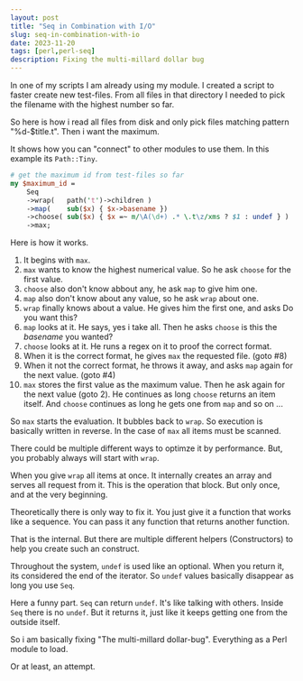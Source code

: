 ```yaml
---
layout: post
title: "Seq in Combination with I/O"
slug: seq-in-combination-with-io
date: 2023-11-20
tags: [perl,perl-seq]
description: Fixing the multi-millard dollar bug
---
```


In one of my scripts I am already using my module. I created a script
to faster create new test-files. From all files in that directory
I needed to pick the filename with the highest number so far.

So here is how i read all files from disk and only pick files matching pattern
"%d-$title.t". Then i want the maximum.

It shows how you can "connect" to other modules to use them. In this example
its `Path::Tiny`.

```perl
# get the maximum id from test-files so far
my $maximum_id =
    Seq
    ->wrap(   path('t')->children )
    ->map(    sub($x) { $x->basename })
    ->choose( sub($x) { $x =~ m/\A(\d+) .* \.t\z/xms ? $1 : undef } )
    ->max;
```

Here is how it works.

1. It begins with `max`.
2. `max` wants to know the highest numerical value. So he ask `choose` for the first value.
3. `choose` also don't know abbout any, he ask `map` to give him one.
4. `map` also don't know about any value, so he ask `wrap` about one.
5. `wrap` finally knows about a value. He gives him the first one, and asks Do you want this?
6. `map` looks at it. He says, yes i take all. Then he asks `choose` is this the *basename* you wanted?
7. `choose` looks at it. He runs a regex on it to proof the correct format.
 1. When it is the correct format, he gives `max` the requested file. (goto #8)
 2. When it not the correct format, he throws it away, and asks `map` again for the next value. (goto #4)
8. `max` stores the first value as the maximum value. Then he ask again for the next value (goto 2).
    He continues as long `choose` returns an item itself. And `choose` continues as long he gets
    one from `map` and so on ...

So `max` starts the evaluation. It bubbles back to `wrap`. So execution is basically
written in reverse. In the case of `max` all items must be scanned.

There could be multiple different ways to optimze it by performance. But, you
probably always will start with `wrap`.

When you give `wrap` all items at once. It internally creates an array and serves
all request from it. This is the operation that block. But only once, and at the
very beginning.

Theoretically there is only way to fix it. You just give it a function
that works like a sequence. You can pass it any function that returns another
function.

That is the internal. But there are multiple different helpers (Constructors)
to help you create such an construct.

Throughout the system, `undef` is used like an optional. When you return it,
its considered the end of the iterator. So `undef` values basically disappear
as long you use `Seq`.

Here a funny part. `Seq` can return `undef`. It's like talking with others.
Inside `Seq` there is no `undef`. But it returns it, just like it keeps getting one
from the outside itself.

So i am basically fixing "The multi-millard dollar-bug". Everything as a Perl
module to load.

Or at least, an attempt.